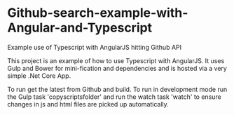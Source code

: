 # Github-search-example-with-Angular-and-Typescript
Example use of Typescript with AngularJS hitting Github API

This project is an example of how to use Typescript with AngularJS. It uses Gulp and Bower for mini-fication and dependencies and is hosted via a very simple .Net Core App.

To run get the latest from Github and build. To run in development mode run the Gulp task 'copyscriptsfolder' and run the watch task 'watch' to ensure changes in js and html files are picked up automatically.
